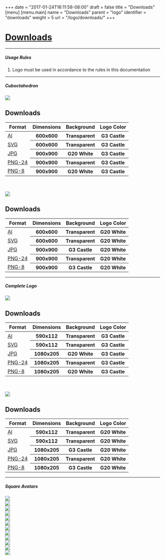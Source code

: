 +++
date = "2017-01-24T16:11:58-08:00"
draft = false
title = "Downloads"
[menu]
  [menu.main]
    name = "Downloads"
    parent = "logo"
    identifier = "downloads"
    weight = 5
    url = "/logo/downloads/"
+++

<div class="row text-left">
  <div class="col-xs-12">
    <div class="page-header">
      <a class="page-header--anchor" id="title"></a>
      <a href="#title">
        <h1>Downloads</h1>
      </a>
    </div>
  </div>
  <div class="col-xs-12">
    <hr class="dark" />
    <h5>Usage Rules</h5>
    <ol>
      <li>Logo must be used in accordance to the rules in this documentation</li> 
    </ol>
    <hr class="dark" />
  </div>
</div>

<div class="row longform">
  <div class="col-md-6">
    <h5>Cuboctahedron</h5>
    <img src="/img/downloads/influx-logo-cubo--preview.svg" class="border" />
    <div class="panel panel-default">
      <div class="panel-heading">
        <h2 class="panel-title">Downloads</h2>
      </div>
      <table class="table v-center">
        <thead>
          <tr>
            <th>Format</th>
            <th>Dimensions</th>
            <th>Background</th>
            <th>Logo Color</th>
          </tr>
        </thead>
        <tbody>
          <tr>
            <td><a href="/img/downloads/influx-logo-cubo-dark.ai" target="blank">AI</a></td>
            <th>600x600</th>
            <th>Transparent</th>
            <th>G3 Castle</th>
          </tr>
          <tr>
            <td><a href="/img/downloads/influx-logo-cubo-dark.svg" target="blank">SVG</a></td>
            <th>600x600</th>
            <th>Transparent</th>
            <th>G3 Castle</th>
          </tr>
          <tr>
            <td><a href="/img/downloads/influx-logo-cubo-dark.jpg" target="blank">JPG</a></td>
            <th>900x900</th>
            <th>G20 White</th>
            <th>G3 Castle</th>
          </tr>
          <tr>
            <td><a href="/img/downloads/influx-logo-cubo-dark.png" target="blank">PNG-24</a></td>
            <th>900x900</th>
            <th>Transparent</th>
            <th>G3 Castle</th>
          </tr>
          <tr>
            <td><a href="/img/downloads/influx-logo-cubo-dark-24.png" target="blank">PNG-8</a></td>
            <th>900x900</th>
            <th>G20 White</th>
            <th>G3 Castle</th>
          </tr>
        </tbody>
      </table>
    </div>
    <br/><br/>
    <img src="/img/downloads/influx-logo-cubo-dark--preview.svg" class="border" />
    <div class="panel panel-default">
      <div class="panel-heading">
        <h2 class="panel-title">Downloads</h2>
      </div>
      <table class="table v-center">
        <thead>
          <tr>
            <th>Format</th>
            <th>Dimensions</th>
            <th>Background</th>
            <th>Logo Color</th>
          </tr>
        </thead>
        <tbody>
          <tr>
            <td><a href="/img/downloads/influx-logo-cubo.ai" target="blank">AI</a></td>
            <th>600x600</th>
            <th>Transparent</th>
            <th>G20 White</th>
          </tr>
          <tr>
            <td><a href="/img/downloads/influx-logo-cubo.svg" target="blank">SVG</a></td>
            <th>600x600</th>
            <th>Transparent</th>
            <th>G20 White</th>
          </tr>
          <tr>
            <td><a href="/img/downloads/influx-logo-cubo.jpg" target="blank">JPG</a></td>
            <th>900x900</th>
            <th>G3 Castle</th>
            <th>G20 White</th>
          </tr>
          <tr>
            <td><a href="/img/downloads/influx-logo-cubo-24.png" target="blank">PNG-24</a></td>
            <th>900x900</th>
            <th>Transparent</th>
            <th>G20 White</th>
          </tr>
          <tr>
            <td><a href="/img/downloads/influx-logo-cubo.png" target="blank">PNG-8</a></td>
            <th>900x900</th>
            <th>G3 Castle</th>
            <th>G20 White</th>
          </tr>
        </tbody>
      </table>
    </div>
    <hr class="dark visible-xs-block visible-sm-block" />
  </div>
  <div class="col-md-6">
    <h5>Complete Logo</h5>
    <img src="/img/downloads/influx-logo-complete--preview.svg" class="border" />
    <div class="panel panel-default">
      <div class="panel-heading">
        <h2 class="panel-title">Downloads</h2>
      </div>
      <table class="table v-center">
        <thead>
          <tr>
            <th>Format</th>
            <th>Dimensions</th>
            <th>Background</th>
            <th>Logo Color</th>
          </tr>
        </thead>
        <tbody>
          <tr>
            <td><a href="/img/downloads/influx-logo-complete-dark.ai" target="blank">AI</a></td>
            <th>590x112</th>
            <th>Transparent</th>
            <th>G3 Castle</th>
          </tr>
          <tr>
            <td><a href="/img/downloads/influx-logo-complete-dark.svg" target="blank">SVG</a></td>
            <th>590x112</th>
            <th>Transparent</th>
            <th>G3 Castle</th>
          </tr>
          <tr>
            <td><a href="/img/downloads/influx-logo-complete-dark.jpg" target="blank">JPG</a></td>
            <th>1080x205</th>
            <th>G20 White</th>
            <th>G3 Castle</th>
          </tr>
          <tr>
            <td><a href="/img/downloads/influx-logo-complete-dark-24.png" target="blank">PNG-24</a></td>
            <th>1080x205</th>
            <th>Transparent</th>
            <th>G3 Castle</th>
          </tr>
          <tr>
            <td><a href="/img/downloads/influx-logo-complete-dark.png" target="blank">PNG-8</a></td>
            <th>1080x205</th>
            <th>G20 White</th>
            <th>G3 Castle</th>
          </tr>
        </tbody>
      </table>
    </div>
    <br/><br/>
    <img src="/img/downloads/influx-logo-complete-dark--preview.svg" class="border" />
    <div class="panel panel-default">
      <div class="panel-heading">
        <h2 class="panel-title">Downloads</h2>
      </div>
      <table class="table v-center">
        <thead>
          <tr>
            <th>Format</th>
            <th>Dimensions</th>
            <th>Background</th>
            <th>Logo Color</th>
          </tr>
        </thead>
        <tbody>
          <tr>
            <td><a href="/img/downloads/influx-logo-complete.ai" target="blank">AI</a></td>
            <th>590x112</th>
            <th>Transparent</th>
            <th>G20 White</th>
          </tr>
          <tr>
            <td><a href="/img/downloads/influx-logo-complete.svg" target="blank">SVG</a></td>
            <th>590x112</th>
            <th>Transparent</th>
            <th>G20 White</th>
          </tr>
          <tr>
            <td><a href="/img/downloads/influx-logo-complete.jpg" target="blank">JPG</a></td>
            <th>1080x205</th>
            <th>G3 Castle</th>
            <th>G20 White</th>
          </tr>
          <tr>
            <td><a href="/img/downloads/influx-logo-complete-24.png" target="blank">PNG-24</a></td>
            <th>1080x205</th>
            <th>Transparent</th>
            <th>G20 White</th>
          </tr>
          <tr>
            <td><a href="/img/downloads/influx-logo-complete.png" target="blank">PNG-8</a></td>
            <th>1080x205</th>
            <th>G3 Castle</th>
            <th>G20 White</th>
          </tr>
        </tbody>
      </table>
    </div>
  </div>
</div>

<div class="row longform">
  <div class="col-xs-12">
    <hr class="dark" />
    <h5>Square Avatars</h5>
  </div>
  <div class="col-xs-4 col-md-3 col-lg-2">
    <a href="/img/avatars/square-a.jpg" target="_blank"><img src="/img/avatars/square-a.jpg" class="border" /></a>
  </div>
  <div class="col-xs-4 col-md-3 col-lg-2">
    <a href="/img/avatars/square-b.jpg" target="_blank"><img src="/img/avatars/square-b.jpg" class="border" /></a>
  </div>
  <div class="col-xs-4 col-md-3 col-lg-2">
    <a href="/img/avatars/square-c.jpg" target="_blank"><img src="/img/avatars/square-c.jpg" class="border" /></a>
  </div>
  <div class="col-xs-4 col-md-3 col-lg-2">
    <a href="/img/avatars/square-d.jpg" target="_blank"><img src="/img/avatars/square-d.jpg" class="border" /></a>
  </div>
  <div class="col-xs-4 col-md-3 col-lg-2">
    <a href="/img/avatars/square-e.jpg" target="_blank"><img src="/img/avatars/square-e.jpg" class="border" /></a>
  </div>
  <div class="col-xs-4 col-md-3 col-lg-2">
    <a href="/img/avatars/square-f.jpg" target="_blank"><img src="/img/avatars/square-f.jpg" class="border" /></a>
  </div>
  <div class="col-xs-4 col-md-3 col-lg-2">
    <a href="/img/avatars/square-g.jpg" target="_blank"><img src="/img/avatars/square-g.jpg" class="border" /></a>
  </div>
  <div class="col-xs-4 col-md-3 col-lg-2">
    <a href="/img/avatars/square-h.jpg" target="_blank"><img src="/img/avatars/square-h.jpg" class="border" /></a>
  </div>
  <div class="col-xs-4 col-md-3 col-lg-2">
    <a href="/img/avatars/square-telegraf.jpg" target="_blank"><img src="/img/avatars/square-telegraf.jpg" class="border" /></a>
  </div>
  <div class="col-xs-4 col-md-3 col-lg-2">
    <a href="/img/avatars/square-influxdb.jpg" target="_blank"><img src="/img/avatars/square-influxdb.jpg" class="border" /></a>
  </div>
  <div class="col-xs-4 col-md-3 col-lg-2">
    <a href="/img/avatars/square-chronograf.jpg" target="_blank"><img src="/img/avatars/square-chronograf.jpg" class="border" /></a>
  </div>
  <div class="col-xs-4 col-md-3 col-lg-2">
    <a href="/img/avatars/square-kapacitor.jpg" target="_blank"><img src="/img/avatars/square-kapacitor.jpg" class="border" /></a>
  </div>
</div>